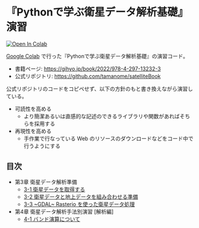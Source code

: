 # 『Pythonで学ぶ衛星データ解析基礎』演習

[![Open In Colab](https://colab.research.google.com/assets/colab-badge.svg)](https://colab.research.google.com/github/sankichi92/satelliteBook/blob/main)

[Google Colab](https://colab.research.google.com/) で行った『Pythonで学ぶ衛星データ解析基礎』の演習コード。

- 書籍ページ: https://gihyo.jp/book/2022/978-4-297-13232-3
- 公式リポジトリ: https://github.com/tamanome/satelliteBook

公式リポジトリのコードをコピペせず、以下の方針のもと書き換えながら演習している。

- 可読性を高める
    - より簡潔あるいは直感的な記述のできるライブラリや関数があればそちらを採用する
- 再現性を高める
    - 手作業で行なっている Web のリソースのダウンロードなどをコード中で行うようにする

## 目次

- 第3章 衛星データ解析準備
    - [3-1 衛星データを取得する](https://sankichi92.github.io/satelliteBook/3-1-data_access)
    - [3-2 衛星データと地上データを組み合わせる準備](https://sankichi92.github.io/satelliteBook/3-2-coordinate)
    - [3-3 ~GDAL~ Rasterio を使った衛星データ処理](https://sankichi92.github.io/satelliteBook/3-3-rasterio)
- 第4章 衛星データ解析手法別演習 [解析編]
    - [4-1 バンド演算について](https://sankichi92.github.io/satelliteBook/4-1-band_calc)
